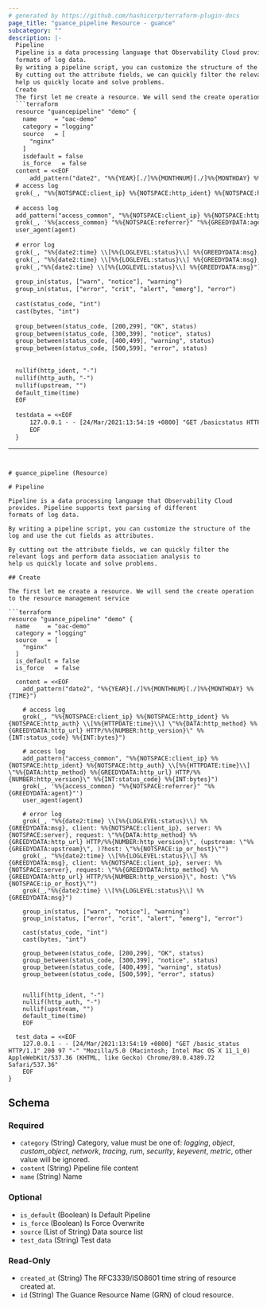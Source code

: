 ```yaml
---
# generated by https://github.com/hashicorp/terraform-plugin-docs
page_title: "guance_pipeline Resource - guance"
subcategory: ""
description: |-
  Pipeline
  Pipeline is a data processing language that Observability Cloud provides. Pipeline supports text parsing of different
  formats of log data.
  By writing a pipeline script, you can customize the structure of the log and use the cut fields as attributes.
  By cutting out the attribute fields, we can quickly filter the relevant logs and perform data association analysis to
  help us quickly locate and solve problems.
  Create
  The first let me create a resource. We will send the create operation to the resource management service
  ```terraform
  resource "guancepipeline" "demo" {
    name     = "oac-demo"
    category = "logging"
    source   = [
      "nginx"
    ]
    isdefault = false
    is_force   = false
  content = <<EOF
      add_pattern("date2", "%%{YEAR}[./]%%{MONTHNUM}[./]%%{MONTHDAY} %%{TIME}")
  # access log
  grok(_, "%%{NOTSPACE:client_ip} %%{NOTSPACE:http_ident} %%{NOTSPACE:http_auth} \\[%%{HTTPDATE:time}\\] \"%%{DATA:http_method} %%{GREEDYDATA:http_url} HTTP/%%{NUMBER:http_version}\" %%{INT:status_code} %%{INT:bytes}")
  
  # access log
  add_pattern("access_common", "%%{NOTSPACE:client_ip} %%{NOTSPACE:http_ident} %%{NOTSPACE:http_auth} \\[%%{HTTPDATE:time}\\] \"%%{DATA:http_method} %%{GREEDYDATA:http_url} HTTP/%%{NUMBER:http_version}\" %%{INT:status_code} %%{INT:bytes}")
  grok(_, '%%{access_common} "%%{NOTSPACE:referrer}" "%%{GREEDYDATA:agent}"')
  user_agent(agent)
  
  # error log
  grok(_, "%%{date2:time} \\[%%{LOGLEVEL:status}\\] %%{GREEDYDATA:msg}, client: %%{NOTSPACE:client_ip}, server: %%{NOTSPACE:server}, request: \"%%{DATA:http_method} %%{GREEDYDATA:http_url} HTTP/%%{NUMBER:http_version}\", (upstream: \"%%{GREEDYDATA:upstream}\", )?host: \"%%{NOTSPACE:ip_or_host}\"")
  grok(_, "%%{date2:time} \\[%%{LOGLEVEL:status}\\] %%{GREEDYDATA:msg}, client: %%{NOTSPACE:client_ip}, server: %%{NOTSPACE:server}, request: \"%%{GREEDYDATA:http_method} %%{GREEDYDATA:http_url} HTTP/%%{NUMBER:http_version}\", host: \"%%{NOTSPACE:ip_or_host}\"")
  grok(_,"%%{date2:time} \\[%%{LOGLEVEL:status}\\] %%{GREEDYDATA:msg}")
  
  group_in(status, ["warn", "notice"], "warning")
  group_in(status, ["error", "crit", "alert", "emerg"], "error")
  
  cast(status_code, "int")
  cast(bytes, "int")
  
  group_between(status_code, [200,299], "OK", status)
  group_between(status_code, [300,399], "notice", status)
  group_between(status_code, [400,499], "warning", status)
  group_between(status_code, [500,599], "error", status)
  
  
  nullif(http_ident, "-")
  nullif(http_auth, "-")
  nullif(upstream, "")
  default_time(time)
  EOF
  
  testdata = <<EOF
      127.0.0.1 - - [24/Mar/2021:13:54:19 +0800] "GET /basicstatus HTTP/1.1" 200 97 "-" "Mozilla/5.0 (Macintosh; Intel Mac OS X 1110) AppleWebKit/537.36 (KHTML, like Gecko) Chrome/89.0.4389.72 Safari/537.36"
      EOF
  }
  ```
---
```


# guance_pipeline (Resource)

# Pipeline

Pipeline is a data processing language that Observability Cloud provides. Pipeline supports text parsing of different
formats of log data.

By writing a pipeline script, you can customize the structure of the log and use the cut fields as attributes.

By cutting out the attribute fields, we can quickly filter the relevant logs and perform data association analysis to
help us quickly locate and solve problems.

## Create

The first let me create a resource. We will send the create operation to the resource management service

```terraform
resource "guance_pipeline" "demo" {
  name     = "oac-demo"
  category = "logging"
  source   = [
    "nginx"
  ]
  is_default = false
  is_force   = false

  content = <<EOF
    add_pattern("date2", "%%{YEAR}[./]%%{MONTHNUM}[./]%%{MONTHDAY} %%{TIME}")
    
    # access log
    grok(_, "%%{NOTSPACE:client_ip} %%{NOTSPACE:http_ident} %%{NOTSPACE:http_auth} \\[%%{HTTPDATE:time}\\] \"%%{DATA:http_method} %%{GREEDYDATA:http_url} HTTP/%%{NUMBER:http_version}\" %%{INT:status_code} %%{INT:bytes}")
    
    # access log
    add_pattern("access_common", "%%{NOTSPACE:client_ip} %%{NOTSPACE:http_ident} %%{NOTSPACE:http_auth} \\[%%{HTTPDATE:time}\\] \"%%{DATA:http_method} %%{GREEDYDATA:http_url} HTTP/%%{NUMBER:http_version}\" %%{INT:status_code} %%{INT:bytes}")
    grok(_, '%%{access_common} "%%{NOTSPACE:referrer}" "%%{GREEDYDATA:agent}"')
    user_agent(agent)
    
    # error log
    grok(_, "%%{date2:time} \\[%%{LOGLEVEL:status}\\] %%{GREEDYDATA:msg}, client: %%{NOTSPACE:client_ip}, server: %%{NOTSPACE:server}, request: \"%%{DATA:http_method} %%{GREEDYDATA:http_url} HTTP/%%{NUMBER:http_version}\", (upstream: \"%%{GREEDYDATA:upstream}\", )?host: \"%%{NOTSPACE:ip_or_host}\"")
    grok(_, "%%{date2:time} \\[%%{LOGLEVEL:status}\\] %%{GREEDYDATA:msg}, client: %%{NOTSPACE:client_ip}, server: %%{NOTSPACE:server}, request: \"%%{GREEDYDATA:http_method} %%{GREEDYDATA:http_url} HTTP/%%{NUMBER:http_version}\", host: \"%%{NOTSPACE:ip_or_host}\"")
    grok(_,"%%{date2:time} \\[%%{LOGLEVEL:status}\\] %%{GREEDYDATA:msg}")
    
    group_in(status, ["warn", "notice"], "warning")
    group_in(status, ["error", "crit", "alert", "emerg"], "error")
    
    cast(status_code, "int")
    cast(bytes, "int")
    
    group_between(status_code, [200,299], "OK", status)
    group_between(status_code, [300,399], "notice", status)
    group_between(status_code, [400,499], "warning", status)
    group_between(status_code, [500,599], "error", status)
    
    
    nullif(http_ident, "-")
    nullif(http_auth, "-")
    nullif(upstream, "")
    default_time(time)
    EOF

  test_data = <<EOF
    127.0.0.1 - - [24/Mar/2021:13:54:19 +0800] "GET /basic_status HTTP/1.1" 200 97 "-" "Mozilla/5.0 (Macintosh; Intel Mac OS X 11_1_0) AppleWebKit/537.36 (KHTML, like Gecko) Chrome/89.0.4389.72 Safari/537.36"
    EOF
}
```



<!-- schema generated by tfplugindocs -->
## Schema

### Required

- `category` (String) Category, value must be one of: *logging*, *object*, *custom_object*, *network*, *tracing*, *rum*, *security*, *keyevent*, *metric*, other value will be ignored.
- `content` (String) Pipeline file content
- `name` (String) Name

### Optional

- `is_default` (Boolean) Is Default Pipeline
- `is_force` (Boolean) Is Force Overwrite
- `source` (List of String) Data source list
- `test_data` (String) Test data

### Read-Only

- `created_at` (String) The RFC3339/ISO8601 time string of resource created at.
- `id` (String) The Guance Resource Name (GRN) of cloud resource.


